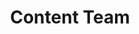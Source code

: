 ---
name: Liz
title: Content Team
tags:
  - content
picture: ../../images/team/Liz.png
alt-text: Woman with a black bob and blue eyes. She is wearing a green cardigan.
---